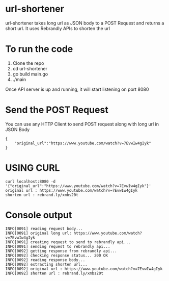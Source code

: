 # url-shortener
url-shortener takes long url as JSON body to a POST Request and returns a short url. It uses Rebrandly APIs to shorten the url

# To run the code
1. Clone the repo
2. cd url-shortener
3. go build main.go
4. ./main

Once API server is up and running, it will start listening on port 8080

# Send the POST Request
You can use any HTTP Client to send POST request along with long url in JSON Body

```
{
	"original_url":"https://www.youtube.com/watch?v=7EvwIw4gIyk"
}

```
# USING CURL
```
curl localhost:8080 -d '{"original_url":"https://www.youtube.com/watch?v=7EvwIw4gIyk"}'
original url : https://www.youtube.com/watch?v=7EvwIw4gIyk
shorten url : rebrand.ly/xmbs20t

```
# Console output
```
INFO[0091] reading request body...
INFO[0091] original long url: https://www.youtube.com/watch?v=7EvwIw4gIyk
INFO[0091] creating request to send to rebrandly api...
INFO[0091] sending request to rebrandly api...
INFO[0092] getting response from rebrandly api...
INFO[0092] checking response status... 200 OK
INFO[0092] reading response body...
INFO[0092] extracting shorten url...
INFO[0092] original url : https://www.youtube.com/watch?v=7EvwIw4gIyk
INFO[0092] shorten url : rebrand.ly/xmbs20t
```
